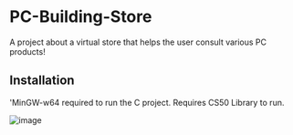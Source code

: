# PC-Building-Store
A project about a virtual store that helps the user consult various PC products!

## Installation
'MinGW-w64 required to run the C project. Requires CS50 Library to run.

![image](https://user-images.githubusercontent.com/54713049/191857068-a0e82709-f4a2-41db-a9cf-5f910d0190d6.png)


